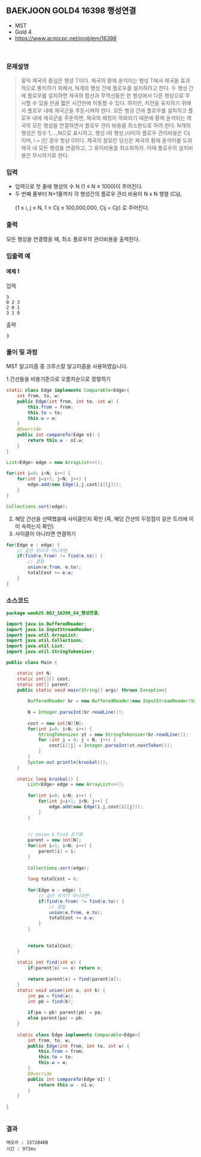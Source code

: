 ## BAEKJOON GOLD4 16398 행성연결
- MST
- Gold 4
- https://www.acmicpc.net/problem/16398
<br>

### 문제설명

>홍익 제국의 중심은 행성 T이다. 제국의 황제 윤석이는 행성 T에서 제국을 효과적으로 통치하기 위해서, N개의 행성 간에 플로우를 설치하려고 한다.
두 행성 간에 플로우를 설치하면 제국의 함선과 무역선들은 한 행성에서 다른 행성으로 무시할 수 있을 만큼 짧은 시간만에 이동할 수 있다. 하지만, 치안을 유지하기 위해서 플로우 내에 제국군을 주둔시켜야 한다.
모든 행성 간에 플로우를 설치하고 플로우 내에 제국군을 주둔하면, 제국의 제정이 악화되기 때문에 황제 윤석이는 제국의 모든 행성을 연결하면서 플로우 관리 비용을 최소한으로 하려 한다.
N개의 행성은 정수 1,…,N으로 표시하고, 행성 i와 행성 j사이의 플로우 관리비용은 Cij이며, i = j인 경우 항상 0이다.
제국의 참모인 당신은 제국의 황제 윤석이를 도와 제국 내 모든 행성을 연결하고, 그 유지비용을 최소화하자.  이때 플로우의 설치비용은 무시하기로 한다.

### 입력
- 입력으로 첫 줄에 행성의 수 N (1 ≤ N ≤ 1000)이 주어진다.
- 두 번째 줄부터 N+1줄까지 각 행성간의 플로우 관리 비용이 N x N 행렬 (Cij),<br>  
(1 ≤ i, j ≤ N, 1 ≤ Cij ≤ 100,000,000, Cij = Cji) 로 주어진다.

### 출력
모든 행성을 연결했을 때, 최소 플로우의 관리비용을 출력한다.

### 입출력 예

#### 예제 1
입력
```
3
0 2 3
2 0 1
3 1 0
```
출력
```
3
```

### 풀이 및 과정
MST 알고리즘 중 크루스칼 알고리즘을 사용하였습니다.

1.간선들을 비용기준으로 오름차순으로 정렬하기

```java
static class Edge implements Comparable<Edge>{
	int from, to, w;
	public Edge(int from, int to, int w) {
		this.from = from;
		this.to = to;
		this.w = w;
	}
	@Override
	public int compareTo(Edge o1) {			
		return this.w - o1.w;
	}
}

List<Edge> edge = new ArrayList<>();
		
for(int i=0; i<N; i++) {
	for(int j=i+1; j<N; j++) {
		edge.add(new Edge(i,j,cost[i][j]));
	}
}

Collections.sort(edge);
```

2. 해당 간선을 선택했을때 사이클인지 확인 (즉, 해당 간선의 두정점이 같은 트리에 이미 속하는지 확인)
3. 사이클이 아니라면 연결하기

```java
for(Edge e : edge) {
	// 같은 트리가 아니라면
	if(find(e.from) != find(e.to)) {
		// 결합
		union(e.from, e.to);
		totalCost += e.w;
	}
}
```




### 소스코드
```java
package week25.BOJ_16398_G4_행성연결;

import java.io.BufferedReader;
import java.io.InputStreamReader;
import java.util.ArrayList;
import java.util.Collections;
import java.util.List;
import java.util.StringTokenizer;

public class Main {

	static int N;
	static int[][] cost;
	static int[] parent;
	public static void main(String[] args) throws Exception{
		
		BufferedReader br = new BufferedReader(new InputStreamReader(System.in));
		
		N = Integer.parseInt(br.readLine());
		
		cost = new int[N][N];
		for(int i=0; i<N; i++) {
			StringTokenizer st = new StringTokenizer(br.readLine());
			for (int j = 0; j < N; j++) {
				cost[i][j] = Integer.parseInt(st.nextToken());
			}
		}
		System.out.println(kruskal());
	}
	
	static long kruskal() {
		List<Edge> edge = new ArrayList<>();
		
		for(int i=0; i<N; i++) {
			for(int j=i+1; j<N; j++) {
				edge.add(new Edge(i,j,cost[i][j]));
			}
		}
		
		
		// Union & Find 초기화
		parent = new int[N];
		for(int i=1; i<N; i++) {
			parent[i] = i;
		}
		
		Collections.sort(edge);
		
		long totalCost = 0;
		
		for(Edge e : edge) {
			// 같은 트리가 아니라면
			if(find(e.from) != find(e.to)) {
				// 결합
				union(e.from, e.to);
				totalCost += e.w;
			}
		}
		
		
		return totalCost;
	}
	
	static int find(int x) {
		if(parent[x] == x) return x;
		
		return parent[x] = find(parent[x]);
	}
	static void union(int a, int b) {
		int pa = find(a);
		int pb = find(b);
		
		if(pa < pb) parent[pb] = pa;
		else parent[pa] = pb;
	}
	
	static class Edge implements Comparable<Edge>{
		int from, to, w;
		public Edge(int from, int to, int w) {
			this.from = from;
			this.to = to;
			this.w = w;
		}
		@Override
		public int compareTo(Edge o1) {			
			return this.w - o1.w;
		}
	}
	
}



```

### 결과
```
메모리 : 157284KB	
시간 : 972ms
```
